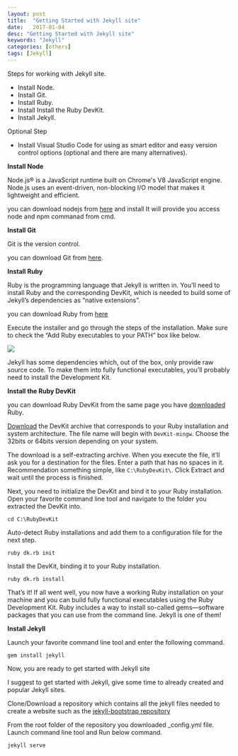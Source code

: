 ```yaml
---
layout: post
title:  "Getting Started with Jekyll site"
date:   2017-01-04
desc: "Getting Started with Jekyll site"
keywords: "Jekyll"
categories: [others]
tags: [Jekyll]
---
```



Steps for working with Jekyll site.

- Install Node.
- Install Git.
- Install Ruby.
- Install Install the Ruby DevKit.
- Install Jekyll.

Optional Step
- Install Visual Studio Code for using as smart editor and easy version control options  (optional and there are many alternatives).


**Install Node**

Node.js® is a JavaScript runtime built on Chrome's V8 JavaScript engine. Node.js uses an event-driven, non-blocking I/O model that makes it lightweight and efficient. 

you can download nodejs from [here](https://nodejs.org/en/download/) and install It will provide you access node and npm commanad from cmd.


**Install Git**

Git is the version control.

you can download Git from [here](https://git-scm.com/downloads).


**Install Ruby**

Ruby is the programming language that Jekyll is written in. You’ll need to install Ruby and the corresponding DevKit, which is needed to build some of Jekyll’s dependencies as “native extensions”.

you can download Ruby from [here](http://rubyinstaller.org/downloads/)

Execute the installer and go through the steps of the installation. Make sure to check the “Add Ruby executables to your PATH” box like below.

<img src="{{ site.url }}/static/img/blog/Jekyll/AddRubyExecutableToPath.PNG" />


Jekyll has some dependencies which, out of the box, only provide raw source code. To make them into fully functional executables, you’ll probably need to install the Development Kit.

**Install the Ruby DevKit**

you can download Ruby DevKit from the same page you have [downloaded](http://rubyinstaller.org/downloads/) Ruby.

[Download](http://rubyinstaller.org/downloads/) the DevKit archive that corresponds to your Ruby installation and system architecture. The file name will begin with `DevKit-mingw`. Choose the 32bits or 64bits version depending on your system.

The download is a self-extracting archive. When you execute the file, it’ll ask you for a destination for the files. Enter a path that has no spaces in it. Recommendation something simple, like `C:\RubyDevKit\`. Click Extract and wait until the process is finished.

Next, you need to initialize the DevKit and bind it to your Ruby installation. Open your favorite command line tool and navigate to the folder you extracted the DevKit into.

```
cd C:\RubyDevKit
```

Auto-detect Ruby installations and add them to a configuration file for the next step.

```
ruby dk.rb init
```

Install the DevKit, binding it to your Ruby installation.

```
ruby dk.rb install
```

That’s it! If all went well, you now have a working Ruby installation on your machine and you can build fully functional executables using the Ruby Development Kit. Ruby includes a way to install so-called gems—software packages that you can use from the command line. Jekyll is one of them! 

**Install Jekyll**

Launch your favorite command line tool and enter the following command.

```
gem install jekyll
```

Now, you are ready to get started with Jekyll site

I suggest to get started with Jekyll, give some time to already created and popular Jekyll sites.

Clone/Download a repository which contains all the jekyll files needed to create a website such as the [jekyll-bootstrap repository](https://github.com/plusjade/jekyll-bootstrap) 

From the root folder of the repository you downloaded _config.yml file. Launch command line tool and Run below command.

```
jekyll serve
```






